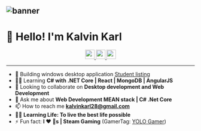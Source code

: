 ![banner](https://github.com/kalvinkarlnonato/kalvinkarlnonato/blob/main/Banner/Banner.png)
-------
# 👋 Hello! I'm Kalvin Karl
<p align="center">
    <a href="https://www.twitter.com/mokkapps">
        <img src="https://img.shields.io/badge/facebook-%230057B5.svg?&style=for-the-badge&logo=facebook&logoColor=white" height=25>
    </a>
    <a href="www.linkedin.com/in/kalvinkarlnonato">
        <img src="https://img.shields.io/badge/linkedin-%230077B5.svg?&style=for-the-badge&logo=linkedin&logoColor=white" height=25>
    </a>
    <a href="https://twitter.com/KalvinKarl28">
        <img src="https://img.shields.io/badge/twitter-%231DA1F2.svg?&style=for-the-badge&logo=twitter&logoColor=white" height=25>
    </a>
</p>

-------

- 🔭 Building windows desktop application [Student listing](https://github.com/kalvinkarlnonato/StudentChecklistSystem)
- 👨‍💻 Learning **C# with .NET Core | React | MongoDB | AngularJS**
- 🤝 Looking to collaborate on **Desktop development and Web Development**
- 💬 Ask me about **Web Development MEAN stack | C# .Net Core**
- 📫 How to reach me **kalvinkarl28@gmail.com**
- 🧘‍♂️ **Learning Life: To live the best life possible**
- ⚡ Fun fact: **I :heart: :dog:s | Steam Gaming** (GamerTag: [YOLO Gamer](https://steamcommunity.com/id/kalvinkarlnonato/))
